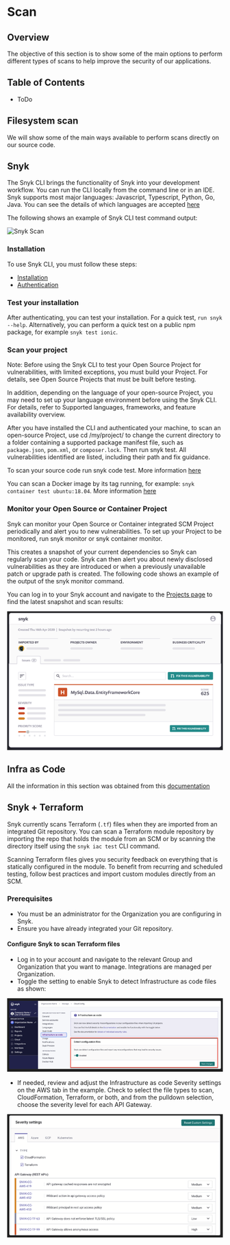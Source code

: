 # Scan

## Overview

The objective of this section is to show some of the main options to perform different types of scans to help improve the security of our applications.

## Table of Contents

- ToDo

## Filesystem scan

We will show some of the main ways available to perform scans directly on our source code.

## Snyk

The Snyk CLI brings the functionality of Snyk into your development workflow. You can run the CLI locally from the command line or in an IDE.
Snyk supports most major languages: Javascript, Typescript, Python, Go, Java. You can see the details of which languages are accepted [here](https://docs.snyk.io/getting-started/supported-languages-and-frameworks)

The following shows an example of Snyk CLI test command output:

![Snyk Scan]("../assets/scan-snyk.png")

### Installation

To use Snyk CLI, you must follow these steps:

- [Installation](https://docs.snyk.io/snyk-cli/install-or-update-the-snyk-cli)
- [Authentication](https://docs.snyk.io/snyk-cli/authenticate-the-cli-with-your-account)

### Test your installation

After authenticating, you can test your installation. For a quick test, `run snyk --help`.
Alternatively, you can perform a quick test on a public npm package, for example `snyk test ionic`.

### Scan your project

Note: Before using the Snyk CLI to test your Open Source Project for vulnerabilities, with limited exceptions, you must build your Project. For details, see Open Source Projects that must be built before testing.

In addition, depending on the language of your open-source Project, you may need to set up your language environment before using the Snyk CLI. For details, refer to Supported languages, frameworks, and feature availability overview.

After you have installed the CLI and authenticated your machine, to scan an open-source Project, use cd /my/project/ to change the current directory to a folder containing a supported package manifest file, such as `package.json`, `pom.xml`, or `composer.lock`. Then run snyk test. All vulnerabilities identified are listed, including their path and fix guidance.

To scan your source code run snyk code test. More information [here](https://docs.snyk.io/snyk-cli/scan-and-maintain-projects-using-the-cli/snyk-cli-for-open-source)

You can scan a Docker image by its tag running, for example: `snyk container test ubuntu:18.04`. More information [here](https://docs.snyk.io/snyk-cli/commands/container)

### Monitor your Open Source or Container Project

Snyk can monitor your Open Source or Container integrated SCM Project periodically and alert you to new vulnerabilities. To set up your Project to be monitored, run snyk monitor or snyk container monitor.

This creates a snapshot of your current dependencies so Snyk can regularly scan your code. Snyk can then alert you about newly disclosed vulnerabilities as they are introduced or when a previously unavailable patch or upgrade path is created. The following code shows an example of the output of the snyk monitor command.

You can log in to your Snyk account and navigate to the [Projects page](https://app.snyk.io/projects?_gl=1*18cfs1o*_ga*MjA0MzE3ODY5Mi4xNzA4NjIzNzk4*_ga_X9SH3KP7B4*MTcxMTQ3NTk5OC40LjEuMTcxMTQ3NjkzNy4wLjAuMA..) to find the latest snapshot and scan results:

![Snyk Snapshots](examples/security-assessments-guide/assets/snyk-snapshots.png)

## Infra as Code

All the information in this section was obtained from this [documentation](https://docs.snyk.io/scan-with-snyk/snyk-iac/scan-your-iac-source-code)

## Snyk + Terraform

Snyk currently scans Terraform (`.tf`) files when they are imported from an integrated Git repository. You can scan a Terraform module repository by importing the repo that holds the module from an SCM or by scanning the directory itself using the `snyk iac test` CLI command.

Scanning Terraform files gives you security feedback on everything that is statically configured in the module. To benefit from recurring and scheduled testing, follow best practices and import custom modules directly from an SCM.

### Prerequisites

- You must be an administrator for the Organization you are configuring in Snyk.
- Ensure you have already integrated your Git repository.

#### Configure Snyk to scan Terraform files

- Log in to your account and navigate to the relevant Group and Organization that you want to manage.
  Integrations are managed per Organization.
- Toggle the setting to enable Snyk to detect Infrastructure as code files as shown:

![Snyk iac-1](examples/security-assessments-guide/assets/snyk-iac-1.png)

- If needed, review and adjust the Infrastructure as code Severity settings on the AWS tab in the example.
  Check to select the file types to scan, CloudFormation, Terraform, or both, and from the pulldown selection, choose the severity level for each API Gateway.

![Snyk iac-2](examples/security-assessments-guide/assets/snyk-iac-2.png)
